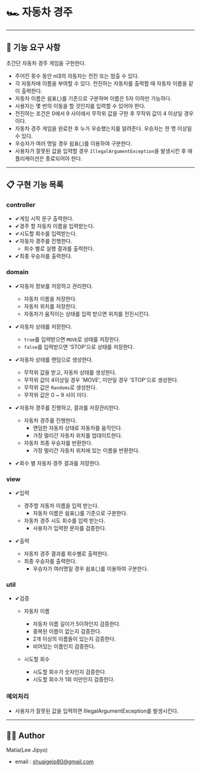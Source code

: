 # 🏎️ 자동차 경주

---

## 🚀 기능 요구 사항
초간단 자동차 경주 게임을 구현한다.

- 주어진 횟수 동안 n대의 자동차는 전진 또는 멈출 수 있다.
- 각 자동차에 이름을 부여할 수 있다. 전진하는 자동차를 출력할 때 자동차 이름을 같이 출력한다.
- 자동차 이름은 쉼표(,)를 기준으로 구분하며 이름은 5자 이하만 가능하다.
- 사용자는 몇 번의 이동을 할 것인지를 입력할 수 있어야 한다.
- 전진하는 조건은 0에서 9 사이에서 무작위 값을 구한 후 무작위 값이 4 이상일 경우이다.
- 자동차 경주 게임을 완료한 후 누가 우승했는지를 알려준다. 우승자는 한 명 이상일 수 있다.
- 우승자가 여러 명일 경우 쉼표(,)를 이용하여 구분한다.
- 사용자가 잘못된 값을 입력할 경우 `IllegalArgumentException`을 발생시킨 후 애플리케이션은 종료되어야 한다.

---

## 📋 구현 기능 목록

### controller
- ✔게임 시작 문구 출력한다.
- ✔경주 할 자동차 이름을 입력받는다.
- ✔시도할 회수를 입력받는다.
- ✔자동차 경주를 진행한다.
  - 회수 별로 실행 결과를 출력한다.
- ✔최종 우승자를 출력한다.

### domain
- ✔자동차 정보를 저장하고 관리한다.
  - 자동차 이름을 저장한다.
  - 자동차 위치를 저장한다.
  - 자동차가 움직이는 상태를 입력 받으면 위치를 전진시킨다.

- ✔자동차 상태를 저장한다.
  - `true`를 입력받으면 `MOVE`로 상태를 저장한다.
  - `false`를 입력받으면 'STOP'으로 상태를 저장한다.

- ✔자동차 상태를 랜덤으로 생성한다.
  - 무작위 값을 받고, 자동차 상태를 생성한다.
  - 무작위 값이 4이상일 경우 'MOVE', 미만일 경우 'STOP'으로 생성한다.
  - 무작위 값은 `Randoms`로 생성한다.
  - 무작위 값은 0 ~ 9 사이 이다.
  
- ✔자동차 경주를 진행하고, 결과를 저장관리한다.
  - 자동차 경주를 진행한다.
    - 랜덤한 자동차 상태로 자동차를 움직인다.
    - 가장 멀리간 자동차 위치를 업데이트한다.
  - 자동차 최종 우승자를 반환한다.
    - 가장 멀리간 자동차 위치에 있는 이름을 반환한다.

- ✔회수 별 자동차 경주 결과를 저장한다.

### view
- ✔입력
  - 경주할 자동차 이름을 입력 받는다.
    - 자동차 이름은 쉼표(,)를 기준으로 구분한다.
  - 자동차 경주 시도 회수를 입력 받는다.
    - 사용자가 입력한 문자를 검증한다.

- ✔출력
  - 자동차 경주 결과를 회수별로 출력한다.
  - 최종 우승자를 출력한다.
    - 우승자가 여러명일 경우 쉼표(,)를 이용하여 구분한다.


### util
- ✔검증
  - 자동차 이름
    - 자동차 이름 길이가 5이하인지 검증한다.
    - 중복된 이름이 없는지 검증한다.
    - 2개 이상의 이름들이 있는지 검증한다.
    - 비어있는 이름인지 검증한다.

  - 시도할 회수
    - 시도할 회수가 숫자인지 검증한다.
    - 시도할 회수가 1회 미만인지 검증한다.

### 예외처리
- 사용자가 잘못된 값을 입력하면 IllegalArgumentException를 발생시킨다.

---

## 👨‍💻 Author
Matia(Lee Jipyo)
- email : shuaigejp80@gmail.com
